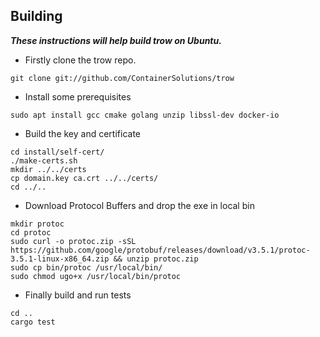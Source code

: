 ## Building

***These instructions will help build trow on Ubuntu.***

- Firstly clone the trow repo.
```
git clone git://github.com/ContainerSolutions/trow
```
 - Install some prerequisites
```
sudo apt install gcc cmake golang unzip libssl-dev docker-io
```
- Build the key and certificate
```
cd install/self-cert/
./make-certs.sh
mkdir ../../certs
cp domain.key ca.crt ../../certs/
cd ../..
```
- Download Protocol Buffers and drop the exe in local bin
```
mkdir protoc
cd protoc
sudo curl -o protoc.zip -sSL https://github.com/google/protobuf/releases/download/v3.5.1/protoc-3.5.1-linux-x86_64.zip && unzip protoc.zip
sudo cp bin/protoc /usr/local/bin/
sudo chmod ugo+x /usr/local/bin/protoc
```
- Finally build and run tests
```
cd ..
cargo test
```
